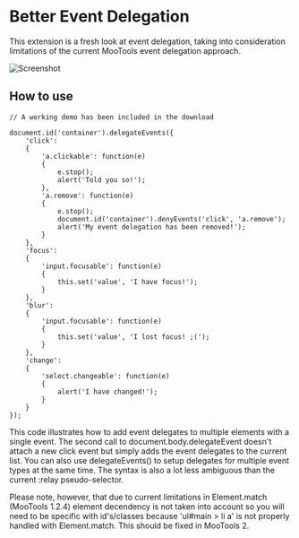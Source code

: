 Better Event Delegation
=======================

This extension is a fresh look at event delegation, taking into consideration limitations of the current MooTools event delegation approach.

![Screenshot](http://github.com/sixtyseconds/EventDelegation/raw/master/screen.png)

How to use
----------

	// A working demo has been included in the download
	
	document.id('container').delegateEvents({
		'click':
		{
			'a.clickable': function(e)
			{
				e.stop();
				alert('Told you so!');
			},
			'a.remove': function(e)
			{
				e.stop();
				document.id('container').denyEvents('click', 'a.remove');
				alert('My event delegation has been removed!');
			}
		},
		'focus':
		{
			'input.focusable': function(e)
			{
				this.set('value', 'I have focus!');
			}
		},
		'blur':
		{
			'input.focusable': function(e)
			{
				this.set('value', 'I lost focus! ;(');
			}
		},
		'change':
		{
			'select.changeable': function(e)
			{
				alert('I have changed!');
			}
		}
	});

This code illustrates how to add event delegates to multiple elements with a single event. The second call to document.body.delegateEvent doesn't attach a new click event but simply adds the event delegates to the current list. You can also use delegateEvents() to setup delegates for multiple event types at the same time. The syntax is also a lot less ambiguous than the current :relay pseudo-selector.

Please note, however, that due to current limitations in Element.match (MooTools 1.2.4) element decendency is not taken into account so you will need to be specific with id's/classes because 'ul#main > li a' is not properly handled with Element.match. This should be fixed in MooTools 2.